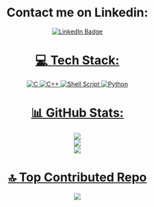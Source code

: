 <div align="center">

# Contact me on Linkedin:

<a href="https://www.linkedin.com/in/andoni-marzana-cuenca-12769a95/">
    <img src="https://img.shields.io/badge/LinkedIn-blue?style=for-the-badge&logo=linkedin&logoColor=white" alt="LinkedIn Badge"/>

# 💻 Tech Stack:

![C](https://img.shields.io/badge/c-%2300599C.svg?style=for-the-badge&logo=c&logoColor=white) ![C++](https://img.shields.io/badge/c++-%2300599C.svg?style=for-the-badge&logo=c%2B%2B&logoColor=white) ![Shell Script](https://img.shields.io/badge/shell_script-%23121011.svg?style=for-the-badge&logo=gnu-bash&logoColor=white) ![Python](https://img.shields.io/badge/python-3670A0?style=for-the-badge&logo=python&logoColor=ffdd54)

# 📊 GitHub Stats:

![](https://github-readme-stats.vercel.app/api?username=andonimarz&theme=gotham&hide_border=false&include_all_commits=true&count_private=true)<br/>
![](https://github-readme-streak-stats.herokuapp.com/?user=andonimarz&theme=gotham&hide_border=false)<br/>
![](https://github-readme-stats.vercel.app/api/top-langs/?username=andonimarz&theme=gotham&hide_border=false&include_all_commits=true&count_private=true&layout=compact)

# 🔝 Top Contributed Repo

![](https://github-contributor-stats.vercel.app/api?username=andonimarz&limit=5&theme=gotham&combine_all_yearly_contributions=true)

</div>
